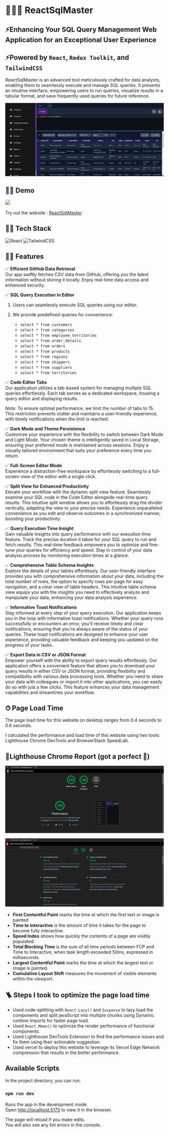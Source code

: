 # 🚀👨‍💻 ReactSqlMaster

## ⚡Enhancing Your SQL Query Management Web Application for an Exceptional User Experience
## ⚡Powered by `React`, `Redux Toolkit`, and `TailwindCSS`
ReactSqlMaster is an advanced tool meticulously crafted for data analysts, enabling them to seamlessly execute and manage SQL queries. It presents an intuitive interface, empowering users to run queries, visualize results in a tabular format, and save frequently used queries for future reference.

![Homepage](src/assets/screenshots//sqlhomepage.jpg)

## 👨‍💻 Demo

<a href="https://github.com/rishipurwar1/coding-space" target="blank">
<img src="https://img.shields.io/website?url=https://www.codingspace.codes&logo=github&style=flat-square" />
</a>

Try out the website : [ReactSqlMaster](https://reactsqlmaster.vercel.app/)


## 👨‍🔧 Tech Stack

![React](https://img.shields.io/badge/react-%2320232a.svg?style=for-the-badge&logo=react&logoColor=%2361DAFB)
![TailwindCSS](https://img.shields.io/badge/tailwindcss-%2338B2AC.svg?style=for-the-badge&logo=tailwind-css&logoColor=white)

## 👨‍💻 Features

:white_check_mark: **Efficient GitHub Data Retrieval**\
Our app swiftly fetches CSV data from GitHub, offering you the latest information without storing it locally. Enjoy real-time data access and enhanced security.

:white_check_mark: **SQL Query Execution in Editor**

1. Users can seamlessly execute SQL queries using our editor.
2. We provide predefined queries for convenience:
   
   - `select * from customers`
   - `select * from categories`
   - `select * from employee_territories`
   - `select * from order_details`
   - `select * from orders`
   - `select * from products`
   - `select * from regions`
   - `select * from shippers`
   - `select * from suppliers`
   - `select * from territories`

:white_check_mark: **Code Editor Tabs**\
Our application utilizes a tab-based system for managing multiple SQL queries effortlessly. Each tab serves as a dedicated workspace, housing a query editor and displaying results.

*Note:* To ensure optimal performance, we limit the number of tabs to 15. This restriction prevents clutter and maintains a user-friendly experience, with timely notifications when the limit is reached.

:white_check_mark: **Dark Mode and Theme Persistence**\
Customize your experience with the flexibility to switch between Dark Mode and Light Mode. Your chosen theme is intelligently saved in Local Storage, ensuring your preferred mode is maintained across sessions. Enjoy a visually tailored environment that suits your preference every time you return.

:white_check_mark: **Full-Screen Editor Mode**\
Experience a distraction-free workspace by effortlessly switching to a full-screen view of the editor with a single click.

:white_check_mark: **Split View for Enhanced Productivity**\
Elevate your workflow with the dynamic split view feature. Seamlessly examine your SQL code in the Code Editor alongside real-time query results. This intuitive split window allows you to effortlessly drag the divider vertically, adapting the view to your precise needs. Experience unparalleled convenience as you edit and observe outcomes in a synchronized manner, boosting your productivity.

:white_check_mark: **Query Execution Time Insight**\
Gain valuable insights into query performance with our execution time feature. Track the precise duration it takes for your SQL query to run and fetch results. This real-time feedback empowers you to optimize and fine-tune your queries for efficiency and speed. Stay in control of your data analysis process by monitoring execution times at a glance.

:white_check_mark: **Comprehensive Table Schema Insights**\
Explore the details of your tables effortlessly. Our user-friendly interface provides you with comprehensive information about your data, including the total number of rows, the option to specify rows per page for easy navigation, and a clear view of table headers. This intuitive table schema view equips you with the insights you need to effectively analyze and manipulate your data, enhancing your data analysis experience.

:white_check_mark: **Informative Toast Notifications**\
Stay informed at every step of your query execution. Our application keeps you in the loop with informative toast notifications. Whether your query runs successfully or encounters an error, you'll receive timely and clear notifications, ensuring that you're always aware of the status of your queries. These toast notifications are designed to enhance your user experience, providing valuable feedback and keeping you updated on the progress of your tasks.

:white_check_mark: **Export Data in CSV or JSON Format**\
Empower yourself with the ability to export query results effortlessly. Our application offers a convenient feature that allows you to download your query results in either CSV or JSON format, providing flexibility and compatibility with various data processing tools. Whether you need to share your data with colleagues or import it into other applications, you can easily do so with just a few clicks. This feature enhances your data management capabilities and streamlines your workflow.

## ⏱ Page Load Time

The page load time for this website on desktop ranges from 0.4 seconds to 0.6 seconds.

I calculated the performance and load time of this website using two tools: Lighthouse Chrome DevTools and BrowserStack SpeedLab.


## 🚀Lighthouse Chrome Report (got a perfect 💯)

![lighthouse report](src/assets/screenshots/lighthousescore.jpg)

![Lighthouse Report](src/assets/screenshots/lighthousemetrics.jpg)


- **First Contentful Paint** marks the time at which the first text or image is painted
- **Time to interactive** is the amount of time it takes for the page to become fully interactive.
- **Speed Index** shows how quickly the contents of a page are visibly populated.
- **Total Blocking Time** is the sum of all time periods between FCP and Time to Interactive, when task length exceeded 50ms, expressed in milliseconds.
- **Largest Contentful Paint** marks the time at which the largest text or image is painted.
- **Cumulative Layout Shift** measures the movement of visible elements within the viewport.


## 🪜 Steps I took to optimize the page load time

- Used code-splitting with `React.Lazy()` and `Suspense` to lazy load the components and split javaScript into multiple chunks using Dynamic runtime Imports for faster page load.
- Used `React.Memo()` to optimize the render performance of functional components.
- Used Lighthouse DevTools Extension to find the performance issues and fix them using their actionable suggestion.
- Used vercel to deploy this website to leverage its Vercel Edge Network compression that results in the better performance.

## Available Scripts

In the project directory, you can run:

### `npm run dev`

Runs the app in the development mode.\
Open [http://localhost:5173](http://localhost:5173) to view it in the browser.

The page will reload if you make edits.\
You will also see any lint errors in the console.

